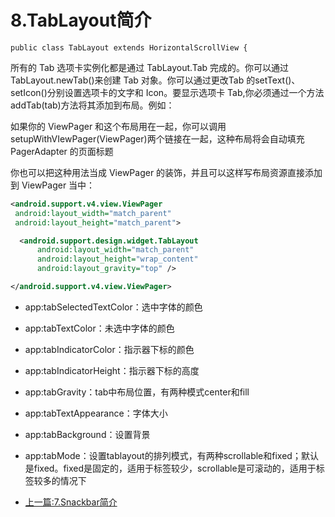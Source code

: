 # 8.TabLayout简介

```
public class TabLayout extends HorizontalScrollView {
```

所有的 Tab 选项卡实例化都是通过 TabLayout.Tab 完成的。你可以通过 TabLayout.newTab()来创建 Tab 对象。你可以通过更改Tab 的setText()、setIcon()分别设置选项卡的文字和 Icon。要显示选项卡 Tab,你必须通过一个方法 addTab(tab)方法将其添加到布局。例如：

如果你的 ViewPager 和这个布局用在一起，你可以调用 setupWithVIewPager(ViewPager)两个链接在一起，这种布局将会自动填充 PagerAdapter 的页面标题

你也可以把这种用法当成 ViewPager 的装饰，并且可以这样写布局资源直接添加到 ViewPager 当中：

```xml
<android.support.v4.view.ViewPager
 android:layout_width="match_parent"
 android:layout_height="match_parent">

  <android.support.design.widget.TabLayout
      android:layout_width="match_parent"
      android:layout_height="wrap_content"
      android:layout_gravity="top" />

</android.support.v4.view.ViewPager>
```

- app:tabSelectedTextColor：选中字体的颜色
- app:tabTextColor：未选中字体的颜色
- app:tabIndicatorColor：指示器下标的颜色
- app:tabIndicatorHeight：指示器下标的高度
- app:tabGravity：tab中布局位置，有两种模式center和fill
- app:tabTextAppearance：字体大小
- app:tabBackground：设置背景
- app:tabMode：设置tablayout的排列模式，有两种scrollable和fixed；默认是fixed。fixed是固定的，适用于标签较少，scrollable是可滚动的，适用于标签较多的情况下
  

- [上一篇:7.Snackbar简介](./Jetpack/ui/material/7.Snackbar%E7%AE%80%E4%BB%8B.md)